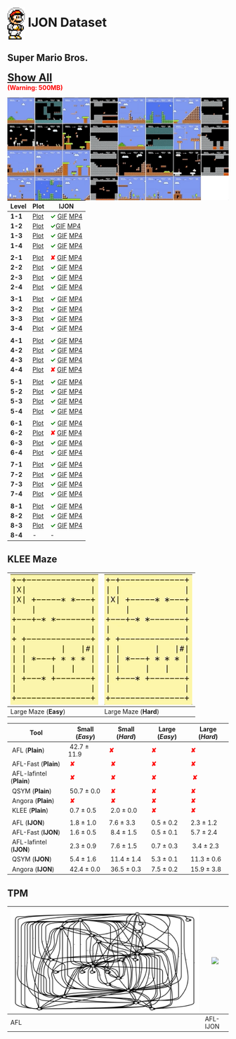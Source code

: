 # <img width="40" align="center" src="img/mario.png">  IJON Dataset


## Super Mario Bros.

**<font size="+2"><a href="SHOW_ALL.md">Show All</font></a><br><span style="color:red">(Warning: 500MB)</span>**


<img align=right width="550" align="center" src="img/demo.gif">

| Level   |Plot                              | IJON      | 
|---------|----------------------------------|------------------|
| **1-1** |<a href="img/plot_0.svg">Plot</a> |   <span style="color:green">**✓**</span> <a href="data/mario/gif/1-1.gif">GIF</a> <a href="data/mario/mp4/1-1.mp4">MP4</a>  |
| **1-2** |<a href="img/plot_2.svg">Plot</a> | <span style="color:green">**✓**</span><a href="data/mario/gif/1-2.gif">GIF</a> <a href="data/mario/mp4/1-2.mp4">MP4</a>   |
| **1-3** |<a href="img/plot_3.svg">Plot</a> |  <span style="color:green">**✓**</span> <a href="data/mario/gif/1-3.gif">GIF</a> <a href="data/mario/mp4/1-3.mp4">MP4</a>   |
| **1-4** |<a href="img/plot_4.svg">Plot</a> | <span style="color:green">**✓**</span> <a href="data/mario/gif/1-4.gif">GIF</a> <a href="data/mario/mp4/1-4.mp4">MP4</a>   |
|         |                                  |            |                  |       |
| **2-1** |<a href="img/plot_5.svg">Plot</a> |   <span style="color:red">**✘**</span> <a href="data/mario/gif/2-1.gif">GIF</a> <a href="data/mario/mp4/2-1.mp4">MP4</a>   |
| **2-2** |<a href="img/plot_7.svg">Plot</a> | <span style="color:green">**✓**</span> <a href="data/mario/gif/2-2.gif">GIF</a> <a href="data/mario/mp4/2-2.mp4">MP4</a>   |
| **2-3** |<a href="img/plot_8.svg">Plot</a> | <span style="color:green">**✓**</span> <a href="data/mario/gif/2-3.gif">GIF</a> <a href="data/mario/mp4/2-3.mp4">MP4</a>   |
| **2-4** |<a href="img/plot_9.svg">Plot</a> | <span style="color:green">**✓**</span> <a href="data/mario/gif/2-4.gif">GIF</a> <a href="data/mario/mp4/2-4.mp4">MP4</a>   |
|         |                                  |            |                  |       |
| **3-1** |<a href="img/plot_10.svg">Plot</a>| <span style="color:green">**✓**</span> <a href="data/mario/gif/3-1.gif">GIF</a> <a href="data/mario/mp4/3-1.mp4">MP4</a>   |
| **3-2** |<a href="img/plot_11.svg">Plot</a>|  <span style="color:green">**✓**</span>  <a href="data/mario/gif/3-2.gif">GIF</a> <a href="data/mario/mp4/3-2.mp4">MP4</a>   |
| **3-3** |<a href="img/plot_12.svg">Plot</a>| <span style="color:green">**✓**</span>  <a href="data/mario/gif/3-3.gif">GIF</a> <a href="data/mario/mp4/3-4.mp4">MP4</a>   |
| **3-4** |<a href="img/plot_13.svg">Plot</a>|  <span style="color:green">**✓**</span>  <a href="data/mario/gif/3-4.gif">GIF</a> <a href="data/mario/mp4/3-4.mp4">MP4</a>   |
|         |                                  |            |                  |       |
| **4-1** |<a href="img/plot_14.svg">Plot</a>|  <span style="color:green">**✓**</span>  <a href="data/mario/gif/4-1.gif">GIF</a> <a href="data/mario/mp4/4-1.mp4">MP4</a>   |
| **4-2** |<a href="img/plot_16.svg">Plot</a>|  <span style="color:green">**✓**</span> <a href="data/mario/gif/4-2.gif">GIF</a> <a href="data/mario/mp4/4-2.mp4">MP4</a>   |
| **4-3** |<a href="img/plot_17.svg">Plot</a>|  <span style="color:green">**✓**</span> <a href="data/mario/gif/4-3.gif">GIF</a> <a href="data/mario/mp4/4-3.mp4">MP4</a>   |
| **4-4** |<a href="img/plot_18.svg">Plot</a>|  <span style="color:red">**✘**</span> <a href="data/mario/gif/4-4.gif">GIF</a> <a href="data/mario/mp4/4-4.mp4">MP4</a>   |
|         |                                  |            |                  |       |
| **5-1** |<a href="img/plot_19.svg">Plot</a>|  <span style="color:green">**✓**</span>  <a href="data/mario/gif/5-1.gif">GIF</a> <a href="data/mario/mp4/5-1.mp4">MP4</a>   |
| **5-2** |<a href="img/plot_20.svg">Plot</a>| <span style="color:green">**✓**</span>  <a href="data/mario/gif/5-2.gif">GIF</a> <a href="data/mario/mp4/5-2.mp4">MP4</a>   |
| **5-3** |<a href="img/plot_21.svg">Plot</a>|  <span style="color:green">**✓**</span>  <a href="data/mario/gif/5-3.gif">GIF</a> <a href="data/mario/mp4/5-3.mp4">MP4</a>   |
| **5-4** |<a href="img/plot_22.svg">Plot</a>|  <span style="color:green">**✓**</span>  <a href="data/mario/gif/5-4.gif">GIF</a> <a href="data/mario/mp4/5-4.mp4">MP4</a>   |
|         |                                  |            |                  |       |
| **6-1** |<a href="img/plot_23.svg">Plot</a>|   <span style="color:green">**✓**</span>  <a href="data/mario/gif/6-1.gif">GIF</a> <a href="data/mario/mp4/6-1.mp4">MP4</a>   |
| **6-2** |<a href="img/plot_24.svg">Plot</a>|  <span style="color:red">**✘**</span> <a href="data/mario/gif/6-2.gif">GIF</a> <a href="data/mario/mp4/6-2.mp4">MP4</a>   |
| **6-3** |<a href="img/plot_25.svg">Plot</a>|   <span style="color:green">**✓**</span>  <a href="data/mario/gif/6-3.gif">GIF</a> <a href="data/mario/mp4/6-3.mp4">MP4</a>   |
| **6-4** |<a href="img/plot_26.svg">Plot</a>|   <span style="color:green">**✓**</span>  <a href="data/mario/gif/6-4.gif">GIF</a> <a href="data/mario/mp4/6-4.mp4">MP4</a>   |
|         |                                  |            |                  |       |
| **7-1** |<a href="img/plot_27.svg">Plot</a>|   <span style="color:green">**✓**</span>  <a href="data/mario/gif/7-1.gif">GIF</a> <a href="data/mario/mp4/7-1.mp4">MP4</a>   |
| **7-2** |<a href="img/plot_29.svg">Plot</a>| <span style="color:green">**✓**</span>  <a href="data/mario/gif/7-2.gif">GIF</a> <a href="data/mario/mp4/7-2.mp4">MP4</a>   |
| **7-3** |<a href="img/plot_30.svg">Plot</a>| <span style="color:green">**✓**</span>  <a href="data/mario/gif/7-3.gif">GIF</a> <a href="data/mario/mp4/7-3.mp4">MP4</a>   |
| **7-4** |<a href="img/plot_31.svg">Plot</a>| <span style="color:green">**✓**</span>  <a href="data/mario/gif/7-4.gif">GIF</a> <a href="data/mario/mp4/7-4.mp4">MP4</a>   |
|         |                                  |            |                  |       |
| **8-1** |<a href="img/plot_32.svg">Plot</a> <span style="color:red"></span>|   <span style="color:green">**✓**</span>  <a href="data/mario/gif/8-1.gif">GIF</a> <a href="data/mario/mp4/8-1.mp4">MP4</a>   |
| **8-2** |<a href="img/plot_33.svg">Plot</a> <span style="color:red"></span>|   <span style="color:green">**✓**</span> <a href="data/mario/gif/8-2.gif">GIF</a> <a href="data/mario/mp4/8-2.mp4">MP4</a>   |
| **8-3** |<a href="img/plot_34.svg">Plot</a>|   <span style="color:green">**✓**</span> <a href="data/mario/gif/8-3.gif">GIF</a> <a href="data/mario/mp4/8-3.mp4">MP4</a>   |
| **8-4** | - | - |

## KLEE Maze 

| <img width="200" align="center" src="img/maze_nobt.gif">  | <img width="200" align="center" src="img/maze_bt.gif">  |
|-----------------|---|
| Large Maze (**Easy**) | Large Maze (**Hard**) |


| Tool | **Small** (*Easy*) | **Small** (*Hard*) | **Large** (*Easy*) | **Large** (*Hard*)  |
|-------------------------|---|---|---|---|
| AFL (**Plain**)         | 42.7 ± 11.9  |  <span style="color:red">**✘**</span>  | <span style="color:red">**✘**</span>  |  <span style="color:red">**✘**</span> |
| AFL-Fast (**Plain**)    | <span style="color:red">**✘**</span>  | <span style="color:red">**✘**</span> | <span style="color:red">**✘**</span>  |  <span style="color:red">**✘**</span> |
| AFL-lafintel (**Plain**)| <span style="color:red">**✘**</span>  | <span style="color:red">**✘**</span>  | <span style="color:red">**✘**</span>  | <span style="color:red">**✘**</span>  |   
| QSYM (**Plain**)        | 50.7 ± 0.0  | <span style="color:red">**✘**</span>  | <span style="color:red">**✘**</span>  | <span style="color:red">**✘**</span>  |
| Angora (**Plain**)      | <span style="color:red">**✘**</span>  | <span style="color:red">**✘**</span>  | <span style="color:red">**✘**</span>  | <span style="color:red">**✘**</span>  | 
| KLEE (**Plain**)        | 0.7 ± 0.5   | 2.0 ± 0.0   | <span style="color:red">**✘**</span>  | <span style="color:red">**✘**</span>  |
|                         |   |   |   |   |
| AFL (**IJON**)         | 1.8 ± 1.0  | 7.6 ± 3.3    | 0.5 ± 0.2  | 2.3 ± 1.2   |
| AFL-Fast (**IJON**)    | 1.6 ± 0.5  | 8.4 ± 1.5    | 0.5 ± 0.1  | 5.7 ± 2.4  |
| AFL-lafintel (**IJON**)| 2.3 ± 0.9  | 7.6 ± 1.5    | 0.7 ± 0.3  | 3.4 ± 2.3  |   
| QSYM (**IJON**)        | 5.4 ± 1.6  | 11.4 ± 1.4   | 5.3 ± 0.1  | 11.3 ± 0.6  |
| Angora (**IJON**)      | 42.4 ± 0.0  | 36.5 ± 0.3  | 7.5 ± 0.2  | 15.9 ± 3.8  | 


## TPM


| <img align="center" src="img/graph_afl_center.png">  | <img align="center" src="img/graph_ijon_center.png">  |
|-----------------|---|
| AFL | AFL-IJON |


